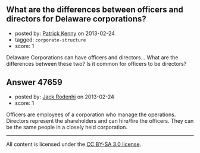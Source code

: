 ## What are the differences between officers and directors for Delaware corporations?

- posted by: [Patrick Kenny](https://stackexchange.com/users/-1/16149-patrick-kenny) on 2013-02-24
- tagged: `corporate-structure`
- score: 1

Delaware Corporations can have officers and directors...  What are the differences between these two?  Is it common for officers to be directors?


## Answer 47659

- posted by: [Jack Rodenhi](https://stackexchange.com/users/-1/1839-jack-rodenhi) on 2013-02-24
- score: 1

Officers are employees of a corporation who manage the operations. Directors represent the shareholders and can hire/fire the officers. They can be the same people in a closely held corporation.



---

All content is licensed under the [CC BY-SA 3.0 license](https://creativecommons.org/licenses/by-sa/3.0/).
